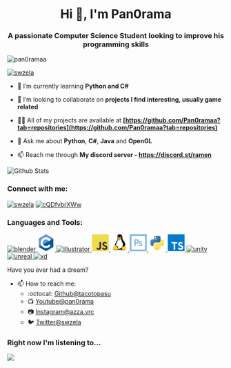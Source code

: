 <h1 align="center">Hi 👋, I'm Pan0rama</h1>
<h3 align="center">A passionate Computer Science Student looking to improve his programming skills</h3>

<p align="left"> <img src="https://komarev.com/ghpvc/?username=pan0ramaa&label=Profile%20views&color=0e75b6&style=flat" alt="pan0ramaa" /> </p>

<p align="left"> <a href="https://twitter.com/swzela" target="blank"><img src="https://img.shields.io/twitter/follow/swzela?logo=twitter&style=for-the-badge" alt="swzela" /></a> </p>

- 🌱 I’m currently learning **Python and C#**

- 👯 I’m looking to collaborate on **projects I find interesting, usually game related**

- 👨‍💻 All of my projects are available at **[https://github.com/Pan0ramaa?tab=repositories](https://github.com/Pan0ramaa?tab=repositories)**

- 💬 Ask me about **Python**, **C#**, **Java** and **OpenGL**

- 📫 Reach me through **My discord server - https://discord.st/ramen**


![Github Stats](https://github-readme-stats.vercel.app/api?username=tacotopasu&theme=dark)


<h3 align="left">Connect with me:</h3>
<p align="left">
<a href="https://twitter.com/swzela" target="blank"><img align="center" src="https://raw.githubusercontent.com/rahuldkjain/github-profile-readme-generator/master/src/images/icons/Social/twitter.svg" alt="swzela" height="30" width="40" /></a>
<a href="https://discord.gg/cQDfvbrXWw" target="blank"><img align="center" src="https://raw.githubusercontent.com/rahuldkjain/github-profile-readme-generator/master/src/images/icons/Social/discord.svg" alt="cQDfvbrXWw" height="30" width="40" /></a>
</p>

<h3 align="left">Languages and Tools:</h3>
<p align="left"> <a href="https://www.blender.org/" target="_blank" rel="noreferrer"> <img src="https://download.blender.org/branding/community/blender_community_badge_white.svg" alt="blender" width="40" height="40"/> </a> <a href="https://www.cprogramming.com/" target="_blank" rel="noreferrer"> <img src="https://raw.githubusercontent.com/devicons/devicon/master/icons/c/c-original.svg" alt="c" width="40" height="40"/> </a> <a href="https://www.adobe.com/in/products/illustrator.html" target="_blank" rel="noreferrer"> <img src="https://www.vectorlogo.zone/logos/adobe_illustrator/adobe_illustrator-icon.svg" alt="illustrator" width="40" height="40"/> </a> <a href="https://developer.mozilla.org/en-US/docs/Web/JavaScript" target="_blank" rel="noreferrer"> <img src="https://raw.githubusercontent.com/devicons/devicon/master/icons/javascript/javascript-original.svg" alt="javascript" width="40" height="40"/> </a> <a href="https://www.linux.org/" target="_blank" rel="noreferrer"> <img src="https://raw.githubusercontent.com/devicons/devicon/master/icons/linux/linux-original.svg" alt="linux" width="40" height="40"/> </a> <a href="https://www.photoshop.com/en" target="_blank" rel="noreferrer"> <img src="https://raw.githubusercontent.com/devicons/devicon/master/icons/photoshop/photoshop-line.svg" alt="photoshop" width="40" height="40"/> </a> <a href="https://www.python.org" target="_blank" rel="noreferrer"> <img src="https://raw.githubusercontent.com/devicons/devicon/master/icons/python/python-original.svg" alt="python" width="40" height="40"/> </a> <a href="https://www.typescriptlang.org/" target="_blank" rel="noreferrer"> <img src="https://raw.githubusercontent.com/devicons/devicon/master/icons/typescript/typescript-original.svg" alt="typescript" width="40" height="40"/> </a> <a href="https://unity.com/" target="_blank" rel="noreferrer"> <img src="https://www.vectorlogo.zone/logos/unity3d/unity3d-icon.svg" alt="unity" width="40" height="40"/> </a> <a href="https://unrealengine.com/" target="_blank" rel="noreferrer"> <img src="https://raw.githubusercontent.com/kenangundogan/fontisto/036b7eca71aab1bef8e6a0518f7329f13ed62f6b/icons/svg/brand/unreal-engine.svg" alt="unreal" width="40" height="40"/> </a> <a href="https://www.adobe.com/products/xd.html" target="_blank" rel="noreferrer"> <img src="https://cdn.worldvectorlogo.com/logos/adobe-xd.svg" alt="xd" width="40" height="40"/> </a> </p>

Have you ever had a dream?

- 📫 How to reach me:
    - :octocat: [Github@tacotopasu](https://github.com/tacotopasu)
    - :tv: [Youtube@pan0rama](https://www.youtube.com/channel/UC3NOxWnssssid1va68u4VnQ)
    - :camera: [Instagram@azza.vrc](https://www.instagram.com/azza.vrc/)
    - :bird: [Twitter@swzela](https://twitter.com/swzela/)


### Right now I'm listening to...
[![](https://spotify-github-profile.vercel.app/api/view?uid=11185973943&cover_image=true&theme=natemoo-re&bar_color=53b14f&bar_color_cover=true)](https://spotify-github-profile.vercel.app/api/view?uid=11185973943&redirect=true)

